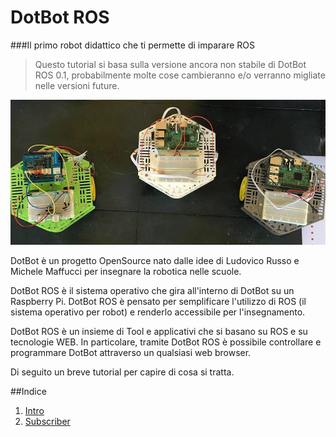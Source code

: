DotBot ROS
===

###Il primo robot didattico che ti permette di imparare ROS

> Questo tutorial si basa sulla versione ancora non stabile di DotBot ROS 0.1, probabilmente molte cose cambieranno e/o verranno migliate nelle versioni future.


![alt text](./img/dotbot.jpg "DotBot")


DotBot è un progetto OpenSource nato dalle idee di Ludovico Russo e Michele Maffucci per insegnare la robotica nelle scuole. 

DotBot ROS è il sistema operativo che gira all'interno di DotBot su un Raspberry Pi. DotBot ROS è pensato per semplificare l'utilizzo di ROS (il sistema operativo per robot) e renderlo accessibile per l'insegnamento.

DotBot ROS è un insieme di Tool e applicativi che si basano su ROS e su tecnologie WEB. In particolare, tramite DotBot ROS è possibile controllare e programmare DotBot attraverso un qualsiasi web browser.

Di seguito un breve tutorial per capire di cosa si tratta.



##Indice

1. [Intro](./tutorials/connessione.md)
2. [Subscriber](./tutorials/subscriber.md)
